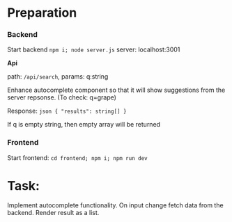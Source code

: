 # Preparation
### Backend
Start backend
`npm i; node server.js`
server: localhost:3001

**Api**

path: `/api/search`, params: q:string

Enhance autocomplete component so that it will show suggestions from the server repsonse. (To check: q=grape)

Response: `json { "results": string[] }`

If q is empty string, then empty array will be returned

### Frontend

Start frontend: `cd frontend; npm i; npm run dev`

# Task:
Implement autocomplete functionality.
On input change fetch data from the backend. Render result as a list.
